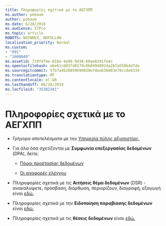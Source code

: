 ```yaml
---
title: Πληροφορίες σχετικά με το ΑΕΓΧΠΠ
ms.author: pebaum
author: pebaum
ms.date: 6/28/2018
ms.audience: ITPro
ms.topic: article
ROBOTS: NOINDEX, NOFOLLOW
localization_priority: Normal
ms.custom:
- "891"
- "1600049"
ms.assetid: 729fdf4e-810a-4a99-9438-60ae8291fe4c
ms.openlocfilehash: e6e61c603fd0170c8b0494992da2bfa558b4d7de
ms.sourcegitcommit: 5fb7a4b28859690020efdea630d03e70cc0e6334
ms.translationtype: MT
ms.contentlocale: el-GR
ms.lasthandoff: 06/28/2019
ms.locfileid: "35382341"
---
```

# <a name="information-about-gdpr"></a>Πληροφορίες σχετικά με το ΑΕΓΧΠΠ

- Γρήγορα αποτελέσματα με την [Υπηρεσία πύλης αξιοπιστίας.](https://servicetrust.microsoft.com/ViewPage/GDPRGetStarted)

- Για όλα όσα σχετίζονται με **Συμφωνία επεξεργασίας δεδομένων** (DPA), δείτε:

  - [Πόροι προστασίας δεδομένων](https://servicetrust.microsoft.com/ViewPage/TrustDocuments)

  - [Οι αναφορές ελέγχου](https://servicetrust.microsoft.com/ViewPage/MSComplianceGuide)

- Πληροφορίες σχετικά με τις **Αιτήσεις θέμα δεδομένων** (DSR) - ανακαλύψετε, πρόσβαση, διόρθωση, περιορίζουν, διαγραφή, εξαγωγή είναι [εδώ.](https://docs.microsoft.com/microsoft-365/compliance/gdpr-dsr-office365)

- Πληροφορίες σχετικά με την **Ειδοποίηση παραβίασης δεδομένων** είναι [εδώ.](https://servicetrust.microsoft.com/ViewPage/GDPRBreach)

- Πληροφορίες σχετικά με τις **θέσεις δεδομένων** είναι [εδώ.](https://products.office.com/where-is-your-data-located?ms.officeurl=datamaps&amp;geo=All#All)
